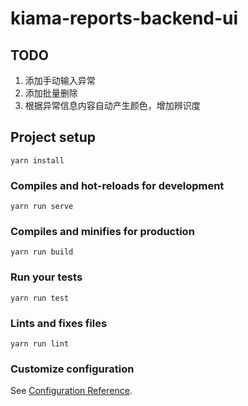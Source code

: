 # kiama-reports-backend-ui

## TODO
1. 添加手动输入异常
2. 添加批量删除
3. 根据异常信息内容自动产生颜色，增加辨识度

## Project setup
```
yarn install
```

### Compiles and hot-reloads for development
```
yarn run serve
```

### Compiles and minifies for production
```
yarn run build
```

### Run your tests
```
yarn run test
```

### Lints and fixes files
```
yarn run lint
```

### Customize configuration
See [Configuration Reference](https://cli.vuejs.org/config/).
